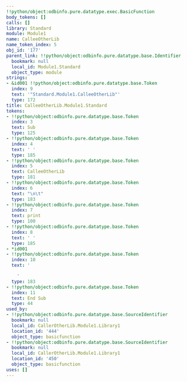 ```yaml
---
!!python/object:odbinfo.pure.datatype.exec.BasicFunction
body_tokens: []
calls: []
library: Standard
module: Module1
name: CalleeOtherLib
name_token_index: 5
obj_id: '177'
parent_link: !!python/object:odbinfo.pure.datatype.base.Identifier
  bookmark: null
  local_id: Module1.Standard
  object_type: module
strings:
- &id001 !!python/object:odbinfo.pure.datatype.base.Token
  index: 9
  text: '"Standard.Module1.CalleeOtherLib"'
  type: 172
title: CalleeOtherLib.Module1.Standard
tokens:
- !!python/object:odbinfo.pure.datatype.base.Token
  index: 3
  text: Sub
  type: 125
- !!python/object:odbinfo.pure.datatype.base.Token
  index: 4
  text: ' '
  type: 185
- !!python/object:odbinfo.pure.datatype.base.Token
  index: 5
  text: CalleeOtherLib
  type: 181
- !!python/object:odbinfo.pure.datatype.base.Token
  index: 6
  text: "\n\t"
  type: 183
- !!python/object:odbinfo.pure.datatype.base.Token
  index: 7
  text: print
  type: 100
- !!python/object:odbinfo.pure.datatype.base.Token
  index: 8
  text: ' '
  type: 185
- *id001
- !!python/object:odbinfo.pure.datatype.base.Token
  index: 10
  text: '

    '
  type: 183
- !!python/object:odbinfo.pure.datatype.base.Token
  index: 11
  text: End Sub
  type: 44
used_by:
- !!python/object:odbinfo.pure.datatype.base.SourceIdentifier
  bookmark: null
  local_id: CallerOtherLib.Module1.Library1
  location_id: '444'
  object_type: basicfunction
- !!python/object:odbinfo.pure.datatype.base.SourceIdentifier
  bookmark: null
  local_id: CallerOtherLib.Module1.Library1
  location_id: '450'
  object_type: basicfunction
uses: []
---
```

